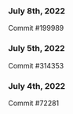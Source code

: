 ### July 8th, 2022

Commit #199989

### July 5th, 2022

Commit #314353


### July 4th, 2022

Commit #72281
